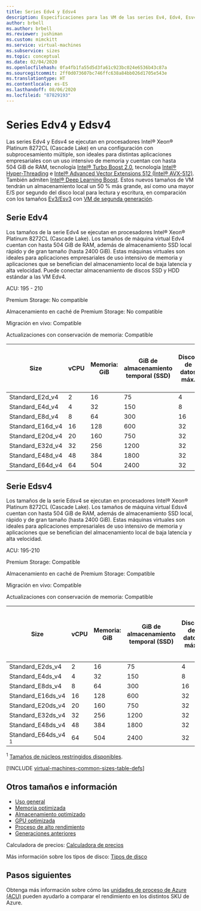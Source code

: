 ```yaml
---
title: Series Edv4 y Edsv4
description: Especificaciones para las VM de las series Ev4, Edv4, Esv4 and Edsv4.
author: brbell
ms.author: brbell
ms.reviewer: jushiman
ms.custom: mimckitt
ms.service: virtual-machines
ms.subservice: sizes
ms.topic: conceptual
ms.date: 02/04/2020
ms.openlocfilehash: 0fa4fb1fa55d5d3fa61c923bc024e6536b43c87a
ms.sourcegitcommit: 2ff0d073607bc746ffc638a84bb026d1705e543e
ms.translationtype: HT
ms.contentlocale: es-ES
ms.lasthandoff: 08/06/2020
ms.locfileid: "87829193"
---
```

# <a name="edv4-and-edsv4-series"></a>Series Edv4 y Edsv4

Las series Edv4 y Edsv4 se ejecutan en procesadores Intel&reg; Xeon&reg; Platinum 8272CL (Cascade Lake) en una configuración con subprocesamiento múltiple, son ideales para distintas aplicaciones empresariales con un uso intensivo de memoria y cuentan con hasta 504 GiB de RAM, tecnología [Intel&reg; Turbo Boost 2.0](https://www.intel.com/content/www/us/en/architecture-and-technology/turbo-boost/turbo-boost-technology.html), tecnología [Intel&reg; Hyper-Threading](https://www.intel.com/content/www/us/en/architecture-and-technology/hyper-threading/hyper-threading-technology.html) e [Intel&reg; Advanced Vector Extensions 512 (Intel&reg; AVX-512)](https://www.intel.com/content/www/us/en/architecture-and-technology/avx-512-overview.html). También admiten [Intel&reg; Deep Learning Boost](https://software.intel.com/content/www/us/en/develop/topics/ai/deep-learning-boost.html). Estos nuevos tamaños de VM tendrán un almacenamiento local un 50 % más grande, así como una mayor E/S por segundo del disco local para lectura y escritura, en comparación con los tamaños [Ev3/Esv3](./ev3-esv3-series.md) con [VM de segunda generación](./linux/generation-2.md).

## <a name="edv4-series"></a>Serie Edv4

Los tamaños de la serie Edv4 se ejecutan en procesadores Intel&reg; Xeon&reg; Platinum 8272CL (Cascade Lake). Los tamaños de máquina virtual Edv4 cuentan con hasta 504 GiB de RAM, además de almacenamiento SSD local rápido y de gran tamaño (hasta 2400 GiB). Estas máquinas virtuales son ideales para aplicaciones empresariales de uso intensivo de memoria y aplicaciones que se benefician del almacenamiento local de baja latencia y alta velocidad. Puede conectar almacenamiento de discos SSD y HDD estándar a las VM Edv4. 

ACU: 195 - 210

Premium Storage:  No compatible

Almacenamiento en caché de Premium Storage:  No compatible

Migración en vivo: Compatible

Actualizaciones con conservación de memoria: Compatible

| Size | vCPU | Memoria: GiB | GiB de almacenamiento temporal (SSD) | Discos de datos máx. | Rendimiento máximo de almacenamiento temporal y en caché: IOPS/Mbps | Nº máx. NIC|Ancho de banda de red esperado (Mbps) |
|---|---|---|---|---|---|---|---|
| Standard_E2d_v4  | 2 | 16 | 75 | 4 | 19000/120 | 2|1000 |
| Standard_E4d_v4  | 4 | 32 | 150 | 8 | 38500/242 | 2|2000 |
| Standard_E8d_v4 | 8 | 64 | 300 | 16 | 77000/485 | 4|4000 |
| Standard_E16d_v4 | 16 | 128 | 600 | 32 | 154000/968 | 8|8000 |
| Standard_E20d_v4 | 20 | 160 | 750 | 32 | 193000/1211  | 8|10 000 |
| Standard_E32d_v4 | 32 | 256 | 1200 | 32 | 308000/1936 | 8|16000 |
| Standard_E48d_v4 | 48 | 384 | 1800 | 32 | 462000/2904 | 8|24000 |
| Standard_E64d_v4 | 64 | 504 | 2400 | 32 | 615000/3872 | 8|30000 |


## <a name="edsv4-series"></a>Serie Edsv4

Los tamaños de la serie Edsv4 se ejecutan en procesadores Intel&reg; Xeon&reg; Platinum 8272CL (Cascade Lake). Los tamaños de máquina virtual Edsv4 cuentan con hasta 504 GiB de RAM, además de almacenamiento SSD local, rápido y de gran tamaño (hasta 2400 GiB). Estas máquinas virtuales son ideales para aplicaciones empresariales de uso intensivo de memoria y aplicaciones que se benefician del almacenamiento local de baja latencia y alta velocidad.

ACU: 195-210

Premium Storage:  Compatible

Almacenamiento en caché de Premium Storage:  Compatible

Migración en vivo: Compatible

Actualizaciones con conservación de memoria: Compatible

| Size | vCPU | Memoria: GiB | GiB de almacenamiento temporal (SSD) | Discos de datos máx. | Rendimiento máximo de almacenamiento temporal y en caché: IOPS/Mbps (tamaño de caché en GiB) | Rendimiento máximo del disco sin almacenamiento en la caché: IOPS/Mbps | Nº máx. NIC|Ancho de banda de red esperado (Mbps) |
|---|---|---|---|---|---|---|---|---|
| Standard_E2ds_v4  | 2 | 16 | 75 | 4 | 19000/120(50) | 3200/48 | 2|1000 |
| Standard_E4ds_v4  | 4 | 32 | 150 | 8 | 38500/242(100) | 6400/96 | 2|2000 |
| Standard_E8ds_v4 | 8 | 64 | 300 | 16 | 77000/485(200) | 12800/192 | 4|4000 |
| Standard_E16ds_v4 | 16 | 128 | 600 | 32 | 154000/968(400) | 25600/384 | 8|8000 |
| Standard_E20ds_v4 | 20 | 160 | 750 | 32 | 193000/1211(500)  | 32000/480  | 8|10 000 |
| Standard_E32ds_v4 | 32 | 256 | 1200 | 32 | 308000/1936(800) | 51200/768  | 8|16000 |
| Standard_E48ds_v4 | 48 | 384 | 1800 | 32 | 462000/2904(1200) | 76800/1152 | 8|24000 |
| Standard_E64ds_v4 <sup>1</sup> | 64 | 504 | 2400 | 32 | 615000/3872(1600) | 80000/1200 | 8|30000 |

<sup>1</sup> [Tamaños de núcleos restringidos disponibles](./windows/constrained-vcpu.md).


[!INCLUDE [virtual-machines-common-sizes-table-defs](../../includes/virtual-machines-common-sizes-table-defs.md)]

## <a name="other-sizes-and-information"></a>Otros tamaños e información

- [Uso general](sizes-general.md)
- [Memoria optimizada](sizes-memory.md)
- [Almacenamiento optimizado](sizes-storage.md)
- [GPU optimizada](sizes-gpu.md)
- [Proceso de alto rendimiento](sizes-hpc.md)
- [Generaciones anteriores](sizes-previous-gen.md)

Calculadora de precios: [Calculadora de precios](https://azure.microsoft.com/pricing/calculator/)

Más información sobre los tipos de disco: [Tipos de disco](./linux/disks-types.md#ultra-disk)


## <a name="next-steps"></a>Pasos siguientes

Obtenga más información sobre cómo las [unidades de proceso de Azure (ACU)](acu.md) pueden ayudarlo a comparar el rendimiento en los distintos SKU de Azure.